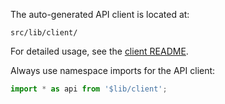 The auto-generated API client is located at:
```
src/lib/client/
```

For detailed usage, see the [client README](./lib/client/README.md).

Always use namespace imports for the API client:

```typescript
import * as api from '$lib/client';
```
